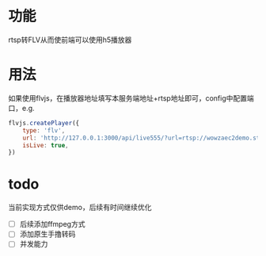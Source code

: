 # 功能
rtsp转FLV从而使前端可以使用h5播放器

# 用法
如果使用flvjs，在播放器地址填写本服务端地址+rtsp地址即可，config中配置端口，e.g.  
```javascript
flvjs.createPlayer({
    type: 'flv',
    url: 'http://127.0.0.1:3000/api/live555/?url=rtsp://wowzaec2demo.streamlock.net/vod/mp4:BigBuckBunny_115k.mov',
    isLive: true,
})
```

# todo
当前实现方式仅供demo，后续有时间继续优化

-[ ] 后续添加ffmpeg方式
-[ ] 添加原生手撸转码
-[ ] 并发能力
